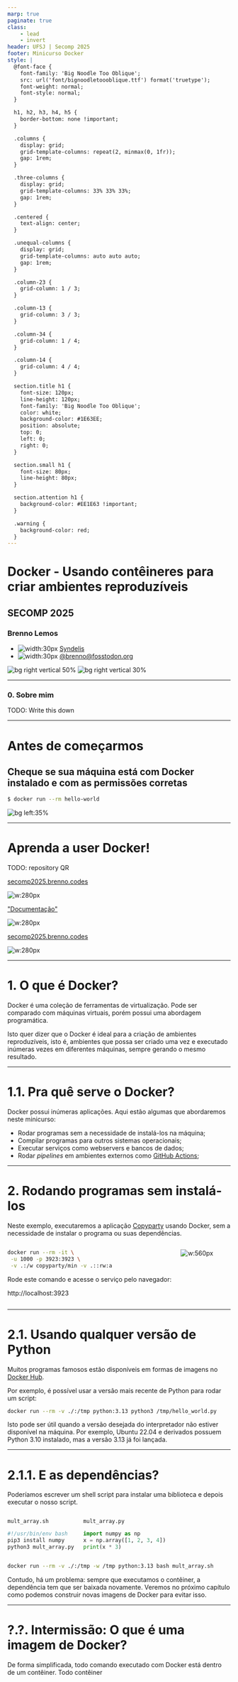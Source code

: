 ```yaml
---
marp: true
paginate: true
class:
    - lead
    - invert
header: UFSJ | Secomp 2025
footer: Minicurso Docker
style: |
  @font-face {
    font-family: 'Big Noodle Too Oblique';
    src: url('font/bignoodletoooblique.ttf') format('truetype');
    font-weight: normal;
    font-style: normal;
  }

  h1, h2, h3, h4, h5 {
    border-bottom: none !important;
  }

  .columns {
    display: grid;
    grid-template-columns: repeat(2, minmax(0, 1fr));
    gap: 1rem;
  }

  .three-columns {
    display: grid;
    grid-template-columns: 33% 33% 33%;
    gap: 1rem;
  }

  .centered {
    text-align: center;
  }

  .unequal-columns {
    display: grid;
    grid-template-columns: auto auto auto;
    gap: 1rem;
  }

  .column-23 {
    grid-column: 1 / 3;
  }

  .column-13 {
    grid-column: 3 / 3;
  }

  .column-34 {
    grid-column: 1 / 4;
  }

  .column-14 {
    grid-column: 4 / 4;
  }

  section.title h1 {
    font-size: 120px;
    line-height: 120px;
    font-family: 'Big Noodle Too Oblique';
    color: white;
    background-color: #1E63EE;
    position: absolute;
    top: 0;
    left: 0;
    right: 0;
  }

  section.small h1 {
    font-size: 80px;
    line-height: 80px;
  }

  section.attention h1 {
    background-color: #EE1E63 !important;
  }

  .warning {
    background-color: red;
  }
---
```


<!-- _header: '' -->
<!-- _footer: '' -->
<!-- _paginate: false -->

# Docker - Usando contêineres para criar ambientes reproduzíveis
## SECOMP 2025
### Brenno Lemos

- ![width:30px](./img/github-logo.png) [Syndelis](https://github.com/Syndelis)
- ![width:30px](./img/mastodon-logo.svg) [@brenno@fosstodon.org](https://fosstodon.org/@brenno)

![bg right vertical 50%](./img/secomp-2025.png)
![bg right vertical 30%](./img/ufsj.png)

---

### 0. Sobre mim

<div class="warning">TODO: Write this down</div>

--- 

# Antes de começarmos

## Cheque se sua máquina está com Docker instalado e com as permissões corretas

```sh
$ docker run --rm hello-world
```

![bg left:35%](./img/docker.jpg)

---

<div class="centered">

# Aprenda a user Docker!

<div class="warning">TODO: repository QR</div>

</div>

<div class="three-columns">

<div class="centered">

[secomp2025.brenno.codes](https://secomp2025.brenno.codes)

![w:280px](./img/qrcode-slides.png)

</div>

<div class="centered">

["Documentação"](https://doc.rust-lang.org/book/)

![w:280px](./img/qr-the-book.svg)

</div>

<div class="centered">

[secomp2025.brenno.codes](https://secomp2025.brenno.codes)

![w:280px](./img/qrcode-slides.png)

</div>


</div>


---

<!-- Perguntar se os alunos estão familiares com o conceito de máquinas virtuais -->
<!-- Senão, fazer um paralelo com emuladores -->

<!-- _class: title -->
<!-- _header: '' -->

# 1. O que é Docker?

Docker é uma coleção de ferramentas de virtualização. Pode ser comparado com máquinas virtuais, porém possui uma abordagem programática.

Isto quer dizer que o Docker é ideal para a criação de ambientes reproduzíveis, isto é, ambientes que possa ser criado uma vez e executado inúmeras vezes em diferentes máquinas, sempre gerando o mesmo resultado.

---

# 1.1. Pra quê serve o Docker?

Docker possui inúmeras aplicações. Aqui estão algumas que abordaremos neste minicurso:

- Rodar programas sem a necessidade de instalá-los na máquina;
- Compilar programas para outros sistemas operacionais;
- Executar serviços como webservers e bancos de dados;
- Rodar _pipelines_ em ambientes externos como [GitHub Actions](https://docs.github.com/en/actions);

---

<!-- _class: title small -->
<!-- _header: '' -->
<!-- _footer: 'Todos os comandos usados durante este minicurso estão disponíveis no [repositório](https://github.com/Syndelis/minicurso-docker-secomp-2025)' -->

# 2. Rodando programas sem instalá-los

Neste exemplo, executaremos a aplicação [Copyparty](https://github.com/9001/copyparty/) usando Docker, sem a necessidade de instalar o programa ou suas dependências.

<div class="columns">

<div>

```sh
docker run --rm -it \
 -u 1000 -p 3923:3923 \
 -v .:/w copyparty/min -v .::rw:a
```

Rode este comando e acesse o serviço pelo navegador:

http://localhost:3923

</div>


<div>

![w:560px](./img/copyparty.png)

</div>

</div>

---

# 2.1. Usando qualquer versão de Python

Muitos programas famosos estão disponíveis em formas de imagens no [Docker Hub](https://hub.docker.com).

Por exemplo, é possível usar a versão mais recente de Python para rodar um script:

```sh
docker run --rm -v ./:/tmp python:3.13 python3 /tmp/hello_world.py
```

Isto pode ser útil quando a versão desejada do interpretador não estiver disponível na máquina. Por exemplo, Ubuntu 22.04 e derivados possuem Python 3.10 instalado, mas a versão 3.13 já foi lançada.

<!-- De forma similar, estes slides são "compilados" em HTML por meio de ferramenta de JavaScript que eu propositalmente não instalei no meu computador. Ao invés, eu usei um contêiner com a ferramenta pré-instalada. -->

<!-- Exercitar a execução de contêiner Python interativo para facilitar a transição para o próximo slide -->

---

# 2.1.1. E as dependências?

Poderíamos escrever um shell script para instalar uma biblioteca e depois executar o nosso script.

<div class="columns">

<div>

`mult_array.sh`
```sh
#!/usr/bin/env bash
pip3 install numpy
python3 mult_array.py
```

</div>


<div>

`mult_array.py`
```py
import numpy as np
x = np.array([1, 2, 3, 4])
print(x * 3)
```

</div>
</div>

```sh
docker run --rm -v ./:/tmp -w /tmp python:3.13 bash mult_array.sh
```

Contudo, há um problema: sempre que executamos o contêiner, a dependência tem que ser baixada novamente. Veremos no próximo capítulo como podemos construir novas imagens de Docker para evitar isso.

---

<!-- _header: '' -->
<!-- footer: 'As explicações neste slide estão dramaticamente simplificadas para efeitos didáticos. ' -->
<!-- _class: attention title small -->

# ?.?. Intermissão: O que é uma imagem de Docker?

De forma simplificada, todo comando executado com Docker está dentro de um contêiner. Todo contêiner
